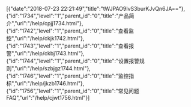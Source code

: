 [{"date":"2018-07-23 22:21:49","title":"tWJPAO9lvS3burKJvQn6JA=="},{"id":"1734","level":"1","parent_id":"0","title":"产品简介","url":"/help/cpjj1734.html"},{"id":"1742","level":"1","parent_id":"0","title":"查看监控","url":"/help/ckjk1742.html"},{"id":"1743","level":"1","parent_id":"0","title":"查看报警","url":"/help/ckbj1743.html"},{"id":"1744","level":"1","parent_id":"0","title":"设置报警规则","url":"/help/szbjgz1744.html"},{"id":"1746","level":"1","parent_id":"0","title":"监控指标","url":"/help/jkzb1746.html"},{"id":"1756","level":"1","parent_id":"0","title":"常见问题FAQ","url":"/help/cjwt1756.html"}]